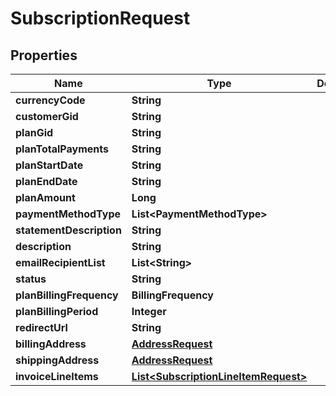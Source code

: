 

# SubscriptionRequest

## Properties

Name | Type | Description | Notes
------------ | ------------- | ------------- | -------------
**currencyCode** | **String** |  | 
**customerGid** | **String** |  | 
**planGid** | **String** |  | 
**planTotalPayments** | **String** |  | 
**planStartDate** | **String** |  | 
**planEndDate** | **String** |  |  [optional]
**planAmount** | **Long** |  | 
**paymentMethodType** | **List&lt;PaymentMethodType&gt;** |  |  [optional]
**statementDescription** | **String** |  |  [optional]
**description** | **String** |  |  [optional]
**emailRecipientList** | **List&lt;String&gt;** |  |  [optional]
**status** | **String** |  |  [optional]
**planBillingFrequency** | **BillingFrequency** |  | 
**planBillingPeriod** | **Integer** |  | 
**redirectUrl** | **String** |  |  [optional]
**billingAddress** | [**AddressRequest**](AddressRequest.md) |  |  [optional]
**shippingAddress** | [**AddressRequest**](AddressRequest.md) |  |  [optional]
**invoiceLineItems** | [**List&lt;SubscriptionLineItemRequest&gt;**](SubscriptionLineItemRequest.md) |  |  [optional]



